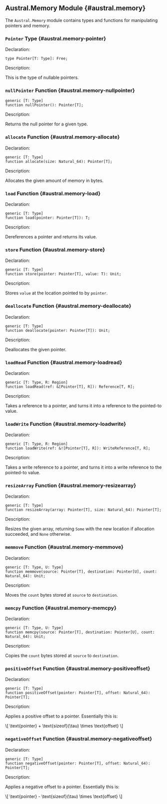 ## Austral.Memory Module {#austral.memory}

The `Austral.Memory` module contains types and functions for manipulating pointers and memory.

### `Pointer` Type {#austral.memory-pointer}

Declaration:

```austral
type Pointer[T: Type]: Free;
```

Description:

This is the type of nullable pointers.

### `nullPointer` Function {#austral.memory-nullpointer}

```austral
generic [T: Type]
function nullPointer(): Pointer[T];
```

Description:

Returns the null pointer for a given type.

### `allocate` Function {#austral.memory-allocate}

Declaration:

```austral
generic [T: Type]
function allocate(size: Natural_64): Pointer[T];
```

Description:

Allocates the given amount of memory in bytes.

### `load` Function {#austral.memory-load}

Declaration:

```austral
generic [T: Type]
function load(pointer: Pointer[T]): T;
```

Description:

Dereferences a pointer and returns its value.

### `store` Function {#austral.memory-store}

Declaration:

```austral
generic [T: Type]
function store(pointer: Pointer[T], value: T): Unit;
```

Description:

Stores `value` at the location pointed to by `pointer`.

### `deallocate` Function {#austral.memory-deallocate}

Declaration:

```austral
generic [T: Type]
function deallocate(pointer: Pointer[T]): Unit;
```

Description:

Deallocates the given pointer.

### `loadRead` Function {#austral.memory-loadread}

Declaration:

```austral
generic [T: Type, R: Region]
function loadRead(ref: &[Pointer[T], R]): Reference[T, R];
```

Description:

Takes a reference to a pointer, and turns it into a reference to the pointed-to
value.

### `loadWrite` Function {#austral.memory-loadwrite}

Declaration:

```austral
generic [T: Type, R: Region]
function loadWrite(ref: &![Pointer[T], R]): WriteReference[T, R];
```

Description:

Takes a write reference to a pointer, and turns it into a write reference to the
pointed-to value.

### `resizeArray` Function {#austral.memory-resizearray}

Declaration:

```austral
generic [T: Type]
function resizeArray(array: Pointer[T], size: Natural_64): Pointer[T];
```

Description:

Resizes the given array, returning `Some` with the new location if allocation
succeeded, and `None` otherwise.

### `memmove` Function {#austral.memory-memmove}

Declaration:

```austral
generic [T: Type, U: Type]
function memmove(source: Pointer[T], destination: Pointer[U], count: Natural_64): Unit;
```

Description:

Moves the `count` bytes stored at `source` to `destination`.

### `memcpy` Function {#austral.memory-memcpy}

Declaration:

```austral
generic [T: Type, U: Type]
function memcpy(source: Pointer[T], destination: Pointer[U], count: Natural_64): Unit;
```

Description:

Copies the `count` bytes stored at `source` to `destination`.

### `positiveOffset` Function {#austral.memory-positiveoffset}

Declaration:

```austral
generic [T: Type]
function positiveOffset(pointer: Pointer[T], offset: Natural_64): Pointer[T];
```

Description:

Applies a positive offset to a pointer. Essentially this is:

\\[
\text{pointer} + \text{sizeof}(\\tau) \times \text{offset}
\\]

### `negativeOffset` Function {#austral.memory-negativeoffset}

Declaration:

```austral
generic [T: Type]
function negativeOffset(pointer: Pointer[T], offset: Natural_64): Pointer[T];
```

Description:

Applies a negative offset to a pointer. Essentially this is:

\\[
\text{pointer} - \text{sizeof}(\\tau) \times \text{offset}
\\]
